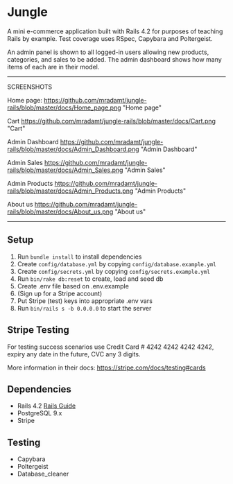 # Jungle

A mini e-commerce application built with Rails 4.2 for purposes of teaching Rails by example. Test coverage uses RSpec, Capybara and Poltergeist.

An admin panel is shown to all logged-in users allowing new products, categories, and sales to be added. The admin dashboard shows how many items of each are in their model. 

-------------
SCREENSHOTS

Home page:
https://github.com/mradamt/jungle-rails/blob/master/docs/Home_page.png "Home page"

Cart
https://github.com/mradamt/jungle-rails/blob/master/docs/Cart.png "Cart"

Admin Dashboard
https://github.com/mradamt/jungle-rails/blob/master/docs/Admin_Dashboard.png "Admin Dashboard"

Admin Sales
https://github.com/mradamt/jungle-rails/blob/master/docs/Admin_Sales.png "Admin Sales"

Admin Products
https://github.com/mradamt/jungle-rails/blob/master/docs/Admin_Products.png "Admin Products"

About us
https://github.com/mradamt/jungle-rails/blob/master/docs/About_us.png "About us"

--------

## Setup

1. Run `bundle install` to install dependencies
2. Create `config/database.yml` by copying `config/database.example.yml`
3. Create `config/secrets.yml` by copying `config/secrets.example.yml`
4. Run `bin/rake db:reset` to create, load and seed db
5. Create .env file based on .env.example
6. (Sign up for a Stripe account)
7. Put Stripe (test) keys into appropriate .env vars
8. Run `bin/rails s -b 0.0.0.0` to start the server

## Stripe Testing

For testing success scenarios use Credit Card # 4242 4242 4242 4242, expiry any date in the future, CVC any 3 digits. 

More information in their docs: <https://stripe.com/docs/testing#cards>

## Dependencies

* Rails 4.2 [Rails Guide](http://guides.rubyonrails.org/v4.2/)
* PostgreSQL 9.x
* Stripe

## Testing
* Capybara
* Poltergeist
* Database_cleaner
